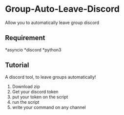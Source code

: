 # Group-Auto-Leave-Discord

Allow you to automatically leave group discord

## Requirement

*asyncio
*discord
\*python3

## Tutorial

A discord tool, to leave groups automatically!

1. Download zip
2. Get your discord token
3. put your token on the script
4. run the script
5. write your command on any channel
